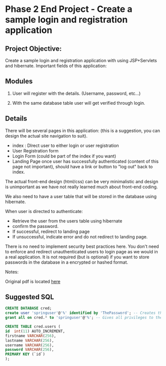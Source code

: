 # Phase 2 End Project - Create a sample login and registration application

## Project Objective:

Create a sample login and registration application with using JSP+Servlets and hibernate. Important fields of this application:

## Modules

1. User will register with the details. (Username, password, etc...)

2. With the same database table user will get verified through login.

## Details

There will be several pages in this application: (this is a suggestion, you can design the actual site navigation to suit).
 * index : DIrect user to either login or user registration
 * User Registration form
 * Login Form (could be part of the index if you want)
 * Landing Page once user has successfully authenticated (content of this page not important), should have a link or button to "log out" back to index.

The actual front-end design (html/css) can be very minimalistic and design is unimportant as we have not really learned much about front-end coding.

We also need to have a user table that will be stored in the database using hibernate.

When user is directed to authenticate:
 * Retrieve the user from the users table using hibernate
 * confirm the password.
 * If successful, redirect to landing page
 * If unsuccessful, indicate error and do not redirect to landing page.

There is no need to implement security best practices here. You don't need to enforce and redirect
unauthenticated users to login page as we would in a real application. It
is not required (but is optional) if you want to store passwords in the database
in a encrypted or hashed format.

Notes:

Original pdf is located [here](./doc/phase-2-end-project.pdf)

## Suggested SQL

```sql
CREATE DATABASE cred;
create user 'springuser'@'%' identified by 'ThePassword'; -- Creates the user springuser
grant all on cred.* to 'springuser'@'%'; -- Gives all privileges to the new user on the newly created database
```

```sql
CREATE TABLE cred.users (
id  int(11) AUTO_INCREMENT,
firstname VARCHAR(256),
lastname VARCHAR(256),
username VARCHAR(256),
password VARCHAR(256),
PRIMARY KEY (`id`)
);
